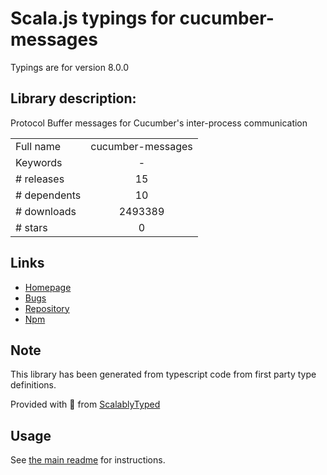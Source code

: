 
# Scala.js typings for cucumber-messages

Typings are for version 8.0.0

## Library description:
Protocol Buffer messages for Cucumber's inter-process communication

|                    |                 |
| ------------------ | :-------------: |
| Full name          | cucumber-messages |
| Keywords           | - |
| # releases         | 15 |
| # dependents       | 10 |
| # downloads        | 2493389 |
| # stars            | 0 |

## Links
- [Homepage](https://github.com/cucumber/cucumber-messages-javascript#readme)
- [Bugs](https://github.com/cucumber/cucumber-messages-javascript/issues)
- [Repository](https://github.com/cucumber/cucumber-messages-javascript)
- [Npm](https://www.npmjs.com/package/cucumber-messages)
    


## Note
This library has been generated from typescript code from first party type definitions.

Provided with :purple_heart: from [ScalablyTyped](https://github.com/oyvindberg/ScalablyTyped)

## Usage
See [the main readme](../../readme.md) for instructions.


